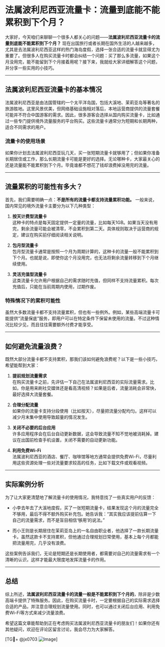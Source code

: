 # 法属波利尼西亚流量卡：流量到底能不能累积到下个月？

大家好，今天咱们来聊聊一个很多人都关心的问题——**法属波利尼西亚流量卡的流量到底能不能累积到下个月？** 现在出国旅行或者长期在国外生活的人越来越多，尤其是去法属波利尼西亚这样的热门海岛度假，选择一张合适的流量卡就显得尤为重要了。但很多人在购买流量卡时都会纠结一个问题：买了那么多流量，如果这个月没用完，能不能留到下个月接着用呢？接下来，我就给大家详细解答这个问题，并分享一些实用的小技巧。

---

## 法属波利尼西亚流量卡的基本情况

法属波利尼西亚是由法国管辖的一个太平洋岛国，包括大溪地、茉莉亚岛等著名的旅游胜地。这里风景优美，但网络基础设施相对落后，本地运营商提供的流量套餐可能并不符合中国游客的需求。因此，很多游客会选择从国内购买流量卡，比如通过一些专门提供境外流量服务的平台购买。这些流量卡通常分为短期和长期两种，适合不同需求的用户。

### 流量卡的使用场景

如果你计划去法属波利尼西亚玩几天，买一张短期流量卡就够用了；但如果你准备长期居住或工作，那么长期流量卡可能是更好的选择。无论哪种卡，大家最关心的还是流量能不能累积到下个月。毕竟谁都不想花了钱却浪费掉没用完的流量。

---

## 流量累积的可能性有多大？

首先，我们需要明确一点：**不是所有的流量卡都支持流量累积功能。** 一般来说，国内常见的境外流量卡主要分为以下几种类型：

1. **按天计费型流量卡**  
   这种卡的特点是每天固定提供一定量的流量，比如每天1GB。如果当天没有用完，剩余流量可能会被清零，不会累积到第二天。具体规则取决于运营商的规定，建议在购买前仔细阅读相关说明。

2. **包月型流量卡**  
   包月型流量卡通常是按照一个月为周期计算的，这种卡的流量一般不能累积到下个月。也就是说，即使你这个月没用完，也无法将剩余流量转移到下个月继续使用。

3. **灵活充值型流量卡**  
   这类流量卡允许用户根据自己的需求随时充值，但同样不支持流量累积。每次充值后，只能在当前周期内使用，过期作废。

### 特殊情况下的累积可能性

虽然大多数流量卡都不支持流量累积，但也有一些例外。例如，某些高端流量卡可能提供“流量保底”服务，即用户可以在特定条件下保留未使用的流量。不过这种情况比较少见，而且往往需要额外付费才能享受。

---

## 如何避免流量浪费？

既然大部分流量卡都不支持累积，那我们该如何避免浪费呢？以下是一些小技巧，希望能帮到大家：

1. **提前规划流量需求**  
   在购买流量卡之前，先评估一下自己在法属波利尼西亚的实际流量需求。比如，你是用来刷社交媒体还是看高清视频？如果是后者，流量消耗会非常快，最好选择大流量套餐。

2. **合理分配流量**  
   如果你的流量卡支持分段使用（比如按天），尽量把流量分配均匀。这样可以减少月末集中使用导致超量的情况发生。

3. **关闭不必要的后台应用**  
   许多应用程序会在后台自动更新数据，这会导致流量不知不觉地被消耗掉。建议在出国前检查手机设置，关闭不需要的自动更新功能。

4. **利用免费Wi-Fi**  
   法属波利尼西亚的酒店、餐厅、咖啡馆等地方通常会提供免费Wi-Fi，尽量利用这些资源处理一些对流量要求较高的任务，比如下载文件或观看视频。

---

## 实际案例分析

为了让大家更清楚地了解流量卡的使用情况，我特意找了一些真实用户的反馈：

- 小李去年去了大溪地度假，买了一张短期流量卡，结果发现这个月的流量完全不够用，最后不得不额外购买补充包。她告诉我：“其实我应该提前估算一下自己的流量需求，而不是盲目相信‘够用’的说法。”

- 而小王则是长期居住在茉莉亚岛上的一名自由职业者，他选择了一款长期流量卡。虽然这款卡不支持累积，但他通过合理规划日常使用，基本上每个月都能把流量用完，几乎没有浪费。

这些案例告诉我们，无论是短期还是长期使用者，都需要对自己的流量需求有一个清晰的认识，这样才能最大限度地发挥流量卡的作用。

---

## 总结

综上所述，**法属波利尼西亚流量卡的流量一般是不能累积到下个月的**，除非是少数高端卡提供了特殊服务。因此，在购买流量卡时，一定要根据自己的实际需求选择合适的产品，并注意合理规划流量使用。同时，也可以通过关闭后台应用、利用免费Wi-Fi等方式来减少流量浪费。

希望这篇文章能帮助到正在考虑购买法属波利尼西亚流量卡的朋友们！如果你还有其他疑问，欢迎在评论区留言讨论，我会尽力为大家解答。

[TG💪+ @jx0703 ![Image](https://github.com/user-attachments/assets/dbca1d08-cadb-493c-b0ec-ad6f7a83f270)]
